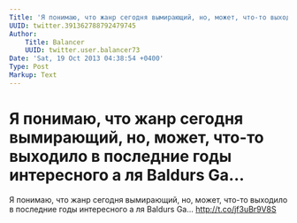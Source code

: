 ```yaml
---
Title: 'Я понимаю, что жанр сегодня вымирающий, но, может, что-то выходило в последние годы интересного а ля Baldurs Ga...'
UUID: twitter.391362788792479745
Author:
    Title: Balancer
    UUID: twitter.user.balancer73
Date: 'Sat, 19 Oct 2013 04:38:54 +0400'
Type: Post
Markup: Text
---
```


# Я понимаю, что жанр сегодня вымирающий, но, может, что-то выходило в последние годы интересного а ля Baldurs Ga...

Я понимаю, что жанр сегодня вымирающий, но, может, что-то
выходило в последние годы интересного а ля Baldurs Ga...
http://t.co/jf3uBr9V8S
